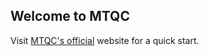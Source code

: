 ## Welcome to MTQC

Visit [MTQC's official](https://javpelle.github.io/MTQC/) website for a quick start.